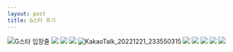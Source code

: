 ```yaml
---
layout: post
title: G스타 후기
---
```

![G스타 입장줄](https://user-images.githubusercontent.com/65288322/208679886-5a8d03ba-c5a4-43c1-a149-57c49f163d7a.jpg)
![](https://user-images.githubusercontent.com/65288322/208679895-7544b7fb-be91-442e-9520-9da42030168c.jpg)
![](https://user-images.githubusercontent.com/65288322/208679905-d2100fe9-1c0c-4813-978b-2e035a8aa02b.jpg)
![](https://user-images.githubusercontent.com/65288322/208679908-863525dd-0dd3-4228-ab4d-4e57849ecda7.jpg)
![KakaoTalk_20221221_233550315](https://user-images.githubusercontent.com/65288322/208930251-44f14551-cccd-4628-985c-e2759dfa4534.jpg)
![](https://user-images.githubusercontent.com/65288322/208679915-9e9a6708-fba6-4e7f-8679-24715d950dc1.jpg)
![](https://user-images.githubusercontent.com/65288322/208679920-d3f6462e-7669-4066-b929-5871b6359423.jpg)
![](https://user-images.githubusercontent.com/65288322/208679929-444c37ad-e8a9-4fae-9a91-0270b7767858.jpg)
![](https://user-images.githubusercontent.com/65288322/208679935-4aebe910-05ff-4184-9bc1-f69c9246888f.jpg)
![](https://user-images.githubusercontent.com/65288322/208679940-7e0a75b9-6cba-4ef8-b6be-02b40b6b02c0.jpg)
